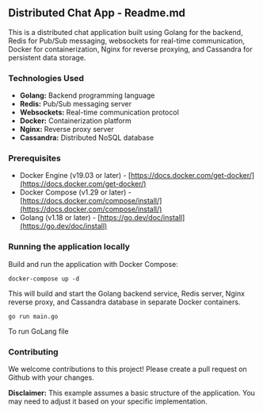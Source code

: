 ## Distributed Chat App - Readme.md

This is a distributed chat application built using Golang for the backend, Redis for Pub/Sub messaging, websockets for real-time communication, Docker for containerization, Nginx for reverse proxying, and Cassandra for persistent data storage.

### Technologies Used

* **Golang:** Backend programming language
* **Redis:** Pub/Sub messaging server
* **Websockets:** Real-time communication protocol
* **Docker:** Containerization platform
* **Nginx:** Reverse proxy server
* **Cassandra:** Distributed NoSQL database

### Prerequisites

* Docker Engine (v19.03 or later) - [https://docs.docker.com/get-docker/](https://docs.docker.com/get-docker/)
* Docker Compose (v1.29 or later) - [https://docs.docker.com/compose/install/](https://docs.docker.com/compose/install/)
* Golang (v1.18 or later) - [https://go.dev/doc/install](https://go.dev/doc/install)

### Running the application locally

Build and run the application with Docker Compose:

```
docker-compose up -d
```

This will build and start the Golang backend service, Redis server, Nginx reverse proxy, and Cassandra database in separate Docker containers.

```
go run main.go
```

To run GoLang file

### Contributing

We welcome contributions to this project! Please create a pull request on Github with your changes. 

**Disclaimer:** This example assumes a basic structure of the application. You may need to adjust it based on your specific implementation.
